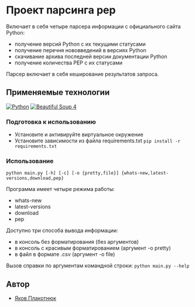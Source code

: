 # Проект парсинга pep
Включает в себя четыре парсера информации с официального сайта Python:
- получение версий Python с их текущими статусами
- получение перечня нововведений в версиях Python
- скачивание архива последней версии документации Python
- получение количества PEP с их статусами

Парсер включает в себя кеширование результатов запроса.

## Применяемые технологии

[![Python](https://img.shields.io/badge/Python-3.7-blue?style=flat-square&logo=Python&logoColor=3776AB&labelColor=d0d0d0)](https://www.python.org/)
[![Beautiful Soup 4](https://img.shields.io/badge/BeautifulSoup-4.9.3-blue?style=flat-square&labelColor=d0d0d0)](https://beautiful-soup-4.readthedocs.io)

### Подготовка к использованию
- Установите и активируйте виртуальное окружение
- Установите зависимости из файла requirements.txt
`pip install -r requirements.txt`

### Использование
`python main.py [-h] [-c] [-o {pretty,file}] {whats-new,latest-versions,download,pep}`

Программа имеет четыре режима работы:
- whats-new
- latest-versions
- download 
- pep

Доступно три способа вывода информации:
- в консоль без форматирования (без аргументов)
- в консоль с красивым форматированием (аргумент -o pretty)
- в файл в формате .csv (аргумент -o file)

Вызов справки по аргументам командной строки:
`python main.py --help`

## Автор
- [Яков Плакотнюк](https://github.com/MelodiousWarbler "GitHub аккаунт")
